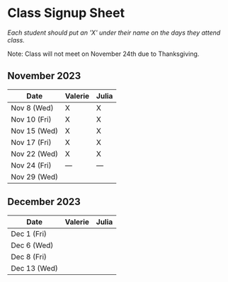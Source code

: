 # Class Signup Sheet

*Each student should put an 'X' under their name on the days they attend class.*

Note: Class will not meet on November 24th due to Thanksgiving.

## November 2023

| Date        | Valerie      | Julia      |
|-------------|-------------|-------------|
| Nov 8 (Wed)  |      X       |       X      |
| Nov 10 (Fri) |        X     |       X      |
| Nov 15 (Wed) |        X     |        X     |
| Nov 17 (Fri) |        X    |        X     |
| Nov 22 (Wed) |     X     |     X       |
| Nov 24 (Fri) |     —       |     —       |
| Nov 29 (Wed) |             |             |

## December 2023

| Date        | Valerie      | Julia      |
|-------------|-------------|-------------|
| Dec 1 (Fri)  |             |             |
| Dec 6 (Wed)  |             |             |
| Dec 8 (Fri)  |             |             |
| Dec 13 (Wed) |             |             |



